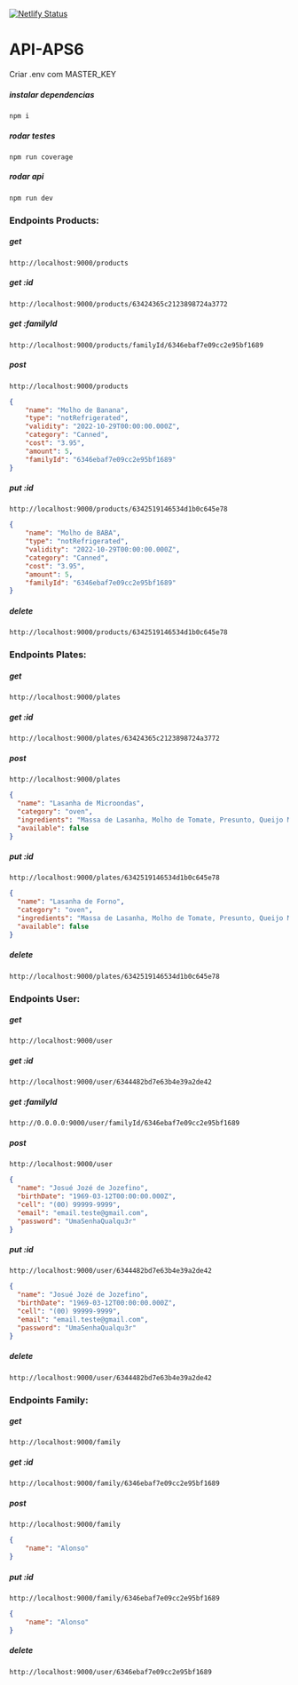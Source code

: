 [![Netlify Status](https://api.netlify.com/api/v1/badges/2b252473-95ab-4c09-ba34-b02797c16b01/deploy-status)](https://app.netlify.com/sites/handoven-api/deploys)

# API-APS6

Criar .env com MASTER_KEY

##### instalar dependencias
`npm i`

##### rodar testes
`npm run coverage`

##### rodar api
`npm run dev`


### Endpoints Products:

##### get
`http://localhost:9000/products`

##### get :id
`http://localhost:9000/products/63424365c2123898724a3772`

##### get :familyId
`http://localhost:9000/products/familyId/6346ebaf7e09cc2e95bf1689`

##### post
`http://localhost:9000/products`
```json
{
    "name": "Molho de Banana",
    "type": "notRefrigerated",
    "validity": "2022-10-29T00:00:00.000Z",
    "category": "Canned",
    "cost": "3.95",
    "amount": 5,
    "familyId": "6346ebaf7e09cc2e95bf1689"
}
```

##### put :id
`http://localhost:9000/products/6342519146534d1b0c645e78`
```json
{
    "name": "Molho de BABA",
    "type": "notRefrigerated",
    "validity": "2022-10-29T00:00:00.000Z",
    "category": "Canned",
    "cost": "3.95",
    "amount": 5,
    "familyId": "6346ebaf7e09cc2e95bf1689"
}
```

##### delete
`http://localhost:9000/products/6342519146534d1b0c645e78`


### Endpoints Plates:

##### get
`http://localhost:9000/plates`

##### get :id
`http://localhost:9000/plates/63424365c2123898724a3772`

##### post
`http://localhost:9000/plates`
```json
{
  "name": "Lasanha de Microondas",
  "category": "oven",
  "ingredients": "Massa de Lasanha, Molho de Tomate, Presunto, Queijo Mussarela",
  "available": false
}
```

##### put :id
`http://localhost:9000/plates/6342519146534d1b0c645e78`
```json
{
  "name": "Lasanha de Forno",
  "category": "oven",
  "ingredients": "Massa de Lasanha, Molho de Tomate, Presunto, Queijo Mussarela",
  "available": false
}
```

##### delete
`http://localhost:9000/plates/6342519146534d1b0c645e78`


### Endpoints User:

##### get
`http://localhost:9000/user`

##### get :id
`http://localhost:9000/user/6344482bd7e63b4e39a2de42`


##### get :familyId
`http://0.0.0.0:9000/user/familyId/6346ebaf7e09cc2e95bf1689`

##### post
`http://localhost:9000/user`
```json
{
  "name": "Josué Jozé de Jozefino",
  "birthDate": "1969-03-12T00:00:00.000Z",
  "cell": "(00) 99999-9999",
  "email": "email.teste@gmail.com",
  "password": "UmaSenhaQualqu3r"
}
```

##### put :id
`http://localhost:9000/user/6344482bd7e63b4e39a2de42`
```json
{
  "name": "Josué Jozé de Jozefino",
  "birthDate": "1969-03-12T00:00:00.000Z",
  "cell": "(00) 99999-9999",
  "email": "email.teste@gmail.com",
  "password": "UmaSenhaQualqu3r"
}
```

##### delete
`http://localhost:9000/user/6344482bd7e63b4e39a2de42`


### Endpoints Family:

##### get
`http://localhost:9000/family`

##### get :id
`http://localhost:9000/family/6346ebaf7e09cc2e95bf1689`

##### post
`http://localhost:9000/family`
```json
{
    "name": "Alonso"
}
```

##### put :id
`http://localhost:9000/family/6346ebaf7e09cc2e95bf1689`
```json
{
    "name": "Alonso"
}
```

##### delete
`http://localhost:9000/user/6346ebaf7e09cc2e95bf1689`
